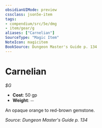```yaml
---
obsidianUIMode: preview
cssclass: json5e-item
tags:
- compendium/src/5e/dmg
- item/gear/g
aliases: ["Carnelian"]
SourceType: "Magic Item"
NoteIcon: magicitem
BookSource: Dungeon Master's Guide p. 134
---
```

# Carnelian
*$G*  

- **Cost**: 50 gp
- **Weight**: ⏤

An opaque orange to red-brown gemstone.

*Source: Dungeon Master's Guide p. 134*